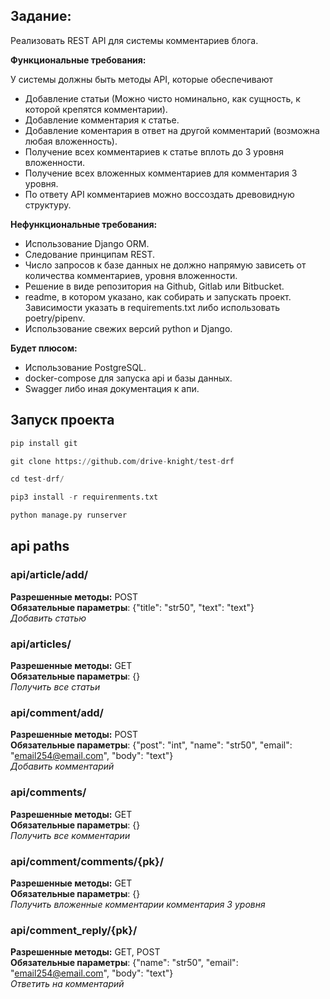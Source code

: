 ## Задание:  
Реализовать REST API для системы комментариев блога.


**Функциональные требования:**  

У системы должны быть методы API, которые обеспечивают
* Добавление статьи (Можно чисто номинально, как сущность, к которой крепятся комментарии).
* Добавление комментария к статье.
* Добавление коментария в ответ на другой комментарий (возможна любая вложенность).
* Получение всех комментариев к статье вплоть до 3 уровня вложенности.
* Получение всех вложенных комментариев для комментария 3 уровня.
* По ответу API комментариев можно воссоздать древовидную структуру.  

**Нефункциональные требования:**  

* Использование Django ORM.
* Следование принципам REST.
* Число запросов к базе данных не должно напрямую зависеть от количества комментариев, уровня вложенности.
* Решение в виде репозитория на Github, Gitlab или Bitbucket.
* readme, в котором указано, как собирать и запускать проект. Зависимости указать в requirements.txt либо использовать poetry/pipenv.
* Использование свежих версий python и Django.  
 
**Будет плюсом:**  

* Использование PostgreSQL.
* docker-compose для запуска api и базы данных.
* Swagger либо иная документация к апи.  
 
## Запуск проекта
```python
pip install git  

git clone https://github.com/drive-knight/test-drf  

cd test-drf/  

pip3 install -r requirenments.txt  

python manage.py runserver
```  

## api paths  

 ### api/article/add/  
 **Разрешенные методы:** POST  
 **Обязательные параметры**: 	{"title": "str50", "text": "text"}  
 *Добавить статью*
  ### api/articles/  
 **Разрешенные методы:** GET  
 **Обязательные параметры**: 	{}  
 *Получить все статьи*  
 
  ### api/comment/add/  
 **Разрешенные методы:** POST  
 **Обязательные параметры**: 	{"post": "int", "name": "str50", "email": "email254@email.com", "body": "text"}  
 *Добавить комментарий*  
 
  ### api/comments/  
 **Разрешенные методы:** GET  
 **Обязательные параметры**: 	{}  
 *Получить все комментарии*  
 
  ### api/comment/comments/{pk}/  
 **Разрешенные методы:** GET  
 **Обязательные параметры**: 	{}  
 *Получить вложенные комментарии комментария 3 уровня*  
 
  ### api/comment_reply/{pk}/  
 **Разрешенные методы:** GET, POST  
 **Обязательные параметры**: 	{"name": "str50", "email": "email254@email.com", "body": "text"}  
 *Ответить на комментарий*
